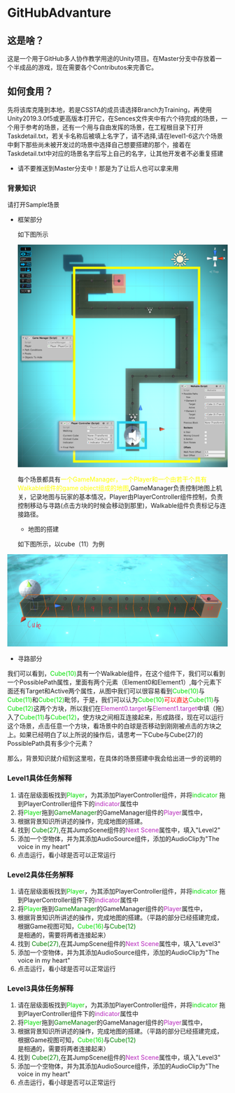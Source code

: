 # GitHubAdvanture

## 这是啥？

​	这是一个用于GitHub多人协作教学用途的Unity项目。在Master分支中存放着一个半成品的游戏，现在需要各个Contributos来完善它。

## 如何食用？

​	先将该库克隆到本地，若是CSSTA的成员请选择Branch为Training，再使用Unity2019.3.0f5或更高版本打开它，在Sences文件夹中有六个待完成的场景，一个用于参考的场景，还有一个用与自由发挥的场景，在工程根目录下打开Taskdetail.txt，若关卡名称后被填上名字了，请不选择,请在level1-6这六个场景中剩下那些尚未被开发过的场景中选择自己想要搭建的那个，接着在Taskdetail.txt中对应的场景名字后写上自己的名字，让其他开发者不必重复搭建

- 请不要推送到Master分支中！那是为了让后人也可以拿来用

### 背景知识

请打开Sample场景

- 框架部分

  如下图所示

  ![FrameWork](https://github.com/halozxc/GithubAdvanture/blob/master/Pictures/FrameWork.png)

  每个场景都具有<font color=yellow>一个GameManager，一个Player和一个由若干个具有Walkable组件的game object组成的地图</font>,GameManager负责控制地图上机关，记录地图与玩家的基本情况，Player由PlayerController组件控制，负责控制移动与寻路(点击方块的时候会移动到那里)，Walkable组件负责标记与连接路径。

  

  - 地图的搭建

  如下图所示，以cube（11）为例

![sample](https://github.com/halozxc/GithubAdvanture/blob/master/Pictures/Level1.png)



- 寻路部分

​	我们可以看到，<font color=Grenn>Cube(10)</font>具有一个Walkable组件，在这个组件下，我们可以看到一个PossiblePath属性，里面有两个元素（Element0和Element1）,每个元素下面还有Target和Active两个属性，从图中我们可以很容易看到<font color=Grenn>Cube(10)</font>与<font color=Grenn>Cube(11)</font>和<font color=Grenn>Cube(12)</font>毗邻，于是，我们可以认为<font color=Grenn>Cube(10)</font><font color=red>可以直达</font><font color=Grenn>Cube(11)</font>与<font color=Grenn>Cube(12)</font>这两个方块，所以我们在<font color=b728bc>Element0.target</font>与<font color=b728bc>Element1.target</font>中填（拖）入了<font color=Grenn>Cube(11)</font>与<font color=Grenn>Cube(12)</font>，使方块之间相互连接起来，形成路径，现在可以运行这个场景，点击任意一个方块，看场景中的白球是否移动到刚刚被点击的方块之上。如果已经明白了以上所说的操作后，请思考一下Cube与Cube(27)的PossiblePath具有多少个元素？

那么，背景知识就介绍到这里啦，在具体的场景搭建中我会给出进一步的说明的

### Level1具体任务解释

1. 请在层级面板找到<font color=grenn>Player</font>，为其添加PlayerController组件，并将<font color=grenn>indicator</font> 拖到PlayerController组件下的<font color=b728bc>indicator</font>属性中
2. 将<font color=grenn>Player</font>拖到<font color=green>GameManager</font>的GameManager组件的<font color=b728bc>Player</font>属性中，
3. 根据背景知识所讲述的操作，完成地图的搭建。
4. 找到 <font color=green>Cube(27)</font>,在其JumpScene组件的<font color=b728bc>Next Scene</font>属性中，填入"Level2"
5. 添加一个空物体，并为其添加AudioSource组件，添加的AudioClip为"The voice in my heart"
6. 点击运行，看小球是否可以正常运行

### Level2具体任务解释

1. 请在层级面板找到<font color=grenn>Player</font>，为其添加PlayerController组件，并将<font color=grenn>indicator</font> 拖到PlayerController组件下的<font color=b728bc>indicator</font>属性中
2. 将<font color=grenn>Player</font>拖到<font color=green>GameManager</font>的GameManager组件的<font color=b728bc>Player</font>属性中，
3. 根据背景知识所讲述的操作，完成地图的搭建。（平路的部分已经搭建完成，根据Game视图可知，<font color=grenn>Cube(16)</font>与<font color=green>Cube(12)</font>是相通的，需要将两者连接起来）
4. 找到 <font color=green>Cube(27)</font>,在其JumpScene组件的<font color=b728bc>Next Scene</font>属性中，填入"Level3"
5. 添加一个空物体，并为其添加AudioSource组件，添加的AudioClip为"The voice in my heart"
6. 点击运行，看小球是否可以正常运行

### Level3具体任务解释

1. 请在层级面板找到<font color=grenn>Player</font>，为其添加PlayerController组件，并将<font color=grenn>indicator</font> 拖到PlayerController组件下的<font color=b728bc>indicator</font>属性中
2. 将<font color=grenn>Player</font>拖到<font color=green>GameManager</font>的GameManager组件的<font color=b728bc>Player</font>属性中，
3. 根据背景知识所讲述的操作，完成地图的搭建。（平路的部分已经搭建完成，根据Game视图可知，<font color=grenn>Cube(16)</font>与<font color=green>Cube(12)</font>是相通的，需要将两者连接起来）
4. 找到 <font color=green>Cube(27)</font>,在其JumpScene组件的<font color=b728bc>Next Scene</font>属性中，填入"Level3"
5. 添加一个空物体，并为其添加AudioSource组件，添加的AudioClip为"The voice in my heart"
6. 点击运行，看小球是否可以正常运行